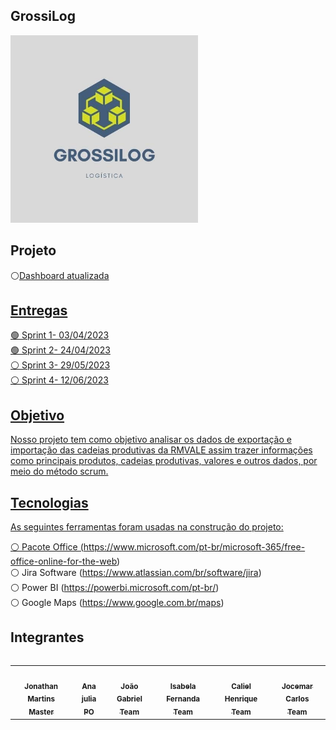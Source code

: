 ## GrossiLog

<div align="left">
  <img src="./logo.jpeg" height="300" width="300"/>
</div>

## Projeto
:white_circle:<a href="https://app.powerbi.com/groups/me/apps/52e21b27-8230-4568-8a9d-22bd16950b84/reports/7c6cf715-74f8-4fcd-b96e-4d20a242cf22/ReportSection">Dashboard atualizada

## Entregas
:green_circle: Sprint 1- 03/04/2023<br /> 
:green_circle: Sprint 2- 24/04/2023<br /> 
:white_circle: Sprint 3- 29/05/2023<br /> 
:white_circle: Sprint 4- 12/06/2023

## Objetivo
Nosso projeto tem como objetivo analisar os dados de exportação e importação das cadeias produtivas da RMVALE assim trazer informações como principais produtos, cadeias produtivas, valores e outros dados, por meio do método scrum.

## Tecnologias

As seguintes ferramentas foram usadas na construção do projeto:

:white_circle: Pacote Office (https://www.microsoft.com/pt-br/microsoft-365/free-office-online-for-the-web)<br /> 
:white_circle: Jira Software (https://www.atlassian.com/br/software/jira)<br /> 
:white_circle: Power BI (https://powerbi.microsoft.com/pt-br/)<br /> 
:white_circle: Google Maps (https://www.google.com.br/maps)

## Integrantes 

<table align="left">
  <tr>
     <td align="center"><a href="https://github.com/Jhoww28"><img src="https://avatars.githubusercontent.com/u/128087120?v=4" width="100px;" alt=""/>        <br /><sub><b>Jonathan Martins<br>Master</b></sub></a><br />  
     <td align="center"><a href="https://github.com/AnaJ240"><img src="https://avatars.githubusercontent.com/u/132076974?v=4" width="100px;" alt=""/>        <br /><sub><b>Ana julia<br>PO</b></sub></a><br />
     <td align="center"><a href="https://github.com/joaogabgr"><img src="https://avatars.githubusercontent.com/u/104585766?v=4" width="100px;" alt=""/>        <br /><sub><b>João Gabriel<br>Team</b></sub></a><br />
     <td align="center"><a href="https://github.com/Idasilv5"><img src="https://avatars.githubusercontent.com/u/112047189?v=4" width="100px;" alt=""/>        <br /><sub><b>Isabela Fernanda<br>Team</b></sub></a><br />
     <td align="center"><a href="https://github.com/Calszika2001"><img src="https://avatars.githubusercontent.com/u/131174544?v=4" width="100px;" alt=""/>        <br /><sub><b>Caliel Henrique<br>Team</b></sub></a><br />     
     <td align="center"><a href="https://github.com/JJI1012"><img src="https://avatars.githubusercontent.com/u/130483310?v=4" width="100px;" alt=""/>        <br /><sub><b>Jocemar Carlos<br>Team</b></sub></a><br />     
</table>
